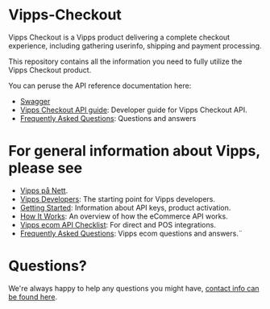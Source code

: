 # Vipps-Checkout

Vipps Checkout is a Vipps product delivering a complete checkout experience, including gathering userinfo, shipping and payment processing.

This repository contains all the information you need to fully utilize the Vipps Checkout product. 

You can peruse the API reference documentation here: 

* [Swagger](https://vippsas.github.io/vipps-checkout/)
* [Vipps Checkout API guide](vipps-checkout-api.md): Developer guide for Vipps Checkout API.
* [Frequently Asked Questions](vipps-checkout-api-faq.md): Questions and answers


# For general information about Vipps, please see
* [Vipps på Nett](https://www.vipps.no/produkter-og-tjenester/bedrift/ta-betalt-paa-nett/ta-betalt-paa-nett/).
* [Vipps Developers](https://github.com/vippsas/vipps-developers): The starting point for Vipps developers.
* [Getting Started](https://github.com/vippsas/vipps-developers/blob/master/vipps-getting-started.md): Information about API keys, product activation.
* [How It Works](https://github.com/vippsas/vipps-ecom-api/blob/master/vipps-ecom-api-howitworks.md): An overview of how the eCommerce API works.
* [Vipps ecom API Checklist](vipps-ecom-api-checklist.md): For direct and POS integrations.
* [Frequently Asked Questions](vipps-ecom-api-faq.md): Vipps ecom questions and answers.¨

# Questions?

We're always happy to help any questions you might have, [contact info can be found here](https://github.com/vippsas/vipps-developers/blob/master/contact.md).
